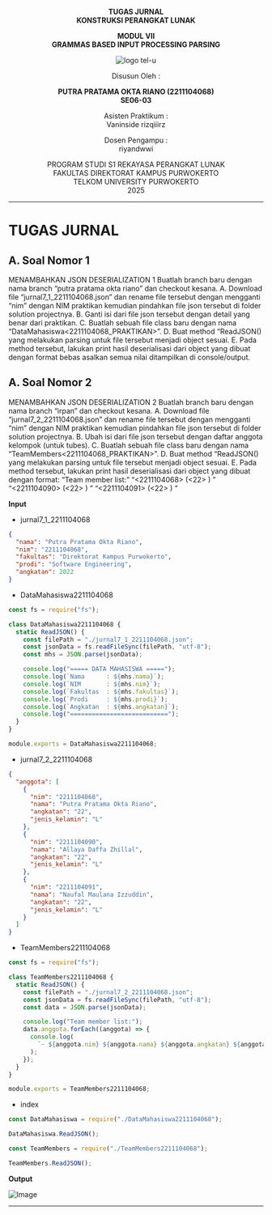 <div align="center">

**TUGAS JURNAL**  
**KONSTRUKSI PERANGKAT LUNAK**

**MODUL VII**  
**GRAMMAS BASED INPUT PROCESSING PARSING**

![logo tel-u](https://github.com/user-attachments/assets/3a44181d-9c92-47f6-8cf0-87755117fd99)

Disusun Oleh :

**PUTRA PRATAMA OKTA RIANO (2211104068)**  
**SE06-03**

Asisten Praktikum :  
Vaninside
rizqiiirz

Dosen Pengampu :  
riyandwwi

PROGRAM STUDI S1 REKAYASA PERANGKAT LUNAK  
FAKULTAS DIREKTORAT KAMPUS PURWOKERTO  
TELKOM UNIVERSITY PURWOKERTO  
2025

</div>

---

# TUGAS JURNAL

## A. Soal Nomor 1

MENAMBAHKAN JSON DESERIALIZATION 1
Buatlah branch baru dengan nama branch “putra pratama okta riano” dan checkout kesana.
A. Download file “jurnal7_1_2211104068.json” dan rename file tersebut dengan mengganti “nim”
dengan NIM praktikan kemudian pindahkan file json tersebut di folder solution projectnya.
B. Ganti isi dari file json tersebut dengan detail yang benar dari praktikan.
C. Buatlah sebuah file class baru dengan nama “DataMahasiswa<2211104068_PRAKTIKAN>”.
D. Buat method “ReadJSON() yang melakukan parsing untuk file tersebut menjadi object
sesuai.
E. Pada method tersebut, lakukan print hasil deserialisasi dari object yang dibuat dengan
format bebas asalkan semua nilai ditampilkan di console/output.

## A. Soal Nomor 2

MENAMBAHKAN JSON DESERIALIZATION 2
Buatlah branch baru dengan nama branch “irpan” dan checkout kesana.
A. Download file “jurnal7_2_2211104068.json” dan rename file tersebut dengan mengganti “nim”
dengan NIM praktikan kemudian pindahkan file json tersebut di folder solution projectnya.
B. Ubah isi dari file json tersebut dengan daftar anggota kelompok (untuk tubes).
C. Buatlah sebuah file class baru dengan nama “TeamMembers<2211104068_PRAKTIKAN>”.
D. Buat method “ReadJSON() yang melakukan parsing untuk file tersebut menjadi object
sesuai.
E. Pada method tersebut, lakukan print hasil deserialisasi dari object yang dibuat dengan
format:
“Team member list:”
“<2211104068> <Putra Pratama Okta Riano> (<22> <L>) ”
“<2211104090> <Allaya Daffa Zhillal> (<22> <L>) ”
“<2211104091> <Naufal Maulana Izzuddin> (<22> <L>) ”


**Input**

- jurnal7_1_2211104068

```json
{
  "nama": "Putra Pratama Okta Riano",
  "nim": "2211104068",
  "fakultas": "Direktorat Kampus Purwokerto",
  "prodi": "Software Engineering",
  "angkatan": 2022
}
```

- DataMahasiswa2211104068

```js
const fs = require("fs");

class DataMahasiswa2211104068 {
  static ReadJSON() {
    const filePath = "./jurnal7_1_2211104068.json";
    const jsonData = fs.readFileSync(filePath, "utf-8");
    const mhs = JSON.parse(jsonData);

    console.log("===== DATA MAHASISWA =====");
    console.log(`Nama      : ${mhs.nama}`);
    console.log(`NIM       : ${mhs.nim}`);
    console.log(`Fakultas  : ${mhs.fakultas}`);
    console.log(`Prodi     : ${mhs.prodi}`);
    console.log(`Angkatan  : ${mhs.angkatan}`);
    console.log("===========================");
  }
}

module.exports = DataMahasiswa2211104068;
```

- jurnal7_2_2211104068

```json
{
  "anggota": [
    {
      "nim": "2211104068",
      "nama": "Putra Pratama Okta Riano",
      "angkatan": "22",
      "jenis_kelamin": "L"
    },
    {
      "nim": "2211104090",
      "nama": "Allaya Daffa Zhillal",
      "angkatan": "22",
      "jenis_kelamin": "L"
    },
    {
      "nim": "2211104091",
      "nama": "Naufal Maulana Izzuddin",
      "angkatan": "22",
      "jenis_kelamin": "L"
    }
  ]
}
```

- TeamMembers2211104068

```js
const fs = require("fs");

class TeamMembers2211104068 {
  static ReadJSON() {
    const filePath = "./jurnal7_2_2211104068.json";
    const jsonData = fs.readFileSync(filePath, "utf-8");
    const data = JSON.parse(jsonData);

    console.log("Team member list:");
    data.anggota.forEach((anggota) => {
      console.log(
        `- ${anggota.nim} ${anggota.nama} ${anggota.angkatan} ${anggota.jenis_kelamin}`
      );
    });
  }
}

module.exports = TeamMembers2211104068;
```

- index

```js
const DataMahasiswa = require("./DataMahasiswa2211104068");

DataMahasiswa.ReadJSON();

const TeamMembers = require("./TeamMembers2211104068");

TeamMembers.ReadJSON();
```

**Output**

![Image](https://github.com/user-attachments/assets/306252c4-cd67-4af3-943b-2b840955e59e)

---